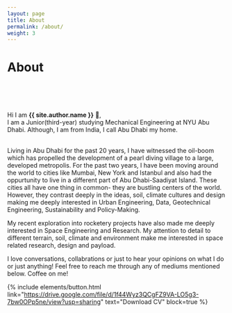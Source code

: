 ```yaml
---
layout: page
title: About
permalink: /about/
weight: 3
---
```


# **About**
<br>
<br>
<br>

Hi I am **{{ site.author.name }}** :wave:,<br>
I am a Junior(third-year) studying Mechanical Engineering  at NYU Abu Dhabi. Although, I am from India, I call Abu Dhabi my home. 

<br>
Living in Abu Dhabi for the past 20 years, I have witnessed the oil-boom which has propelled the development of a pearl diving village to a large, developed metropolis. For the past two years, I have been moving around the world to cities like Mumbai, New York and Istanbul and also had the oppurtunity to live in a different part of Abu Dhabi-Saadiyat Island. These cities all have one thing in common- they are bustling centers of the world. However, they contrast deeply in the ideas, soil, climate cultures and design making me deeply interested in Urban Engineering, Data, Geotechnical Engineering, Sustainability and Policy-Making.

My recent exploration into rocketery projects have also made me deeply interested in Space Engineering and Research. My attention to detail to different terrain, soil, climate and environment make me interested in space related research, design and payload.

I love conversations, collabrations or just to hear your opinions on what I do or just anything! Feel free to reach me through any of mediums mentioned below. Coffee on me! 


{% include elements/button.html link="https://drive.google.com/file/d/1f44Wyz3QCgFZ9VA-LO5g3-7bw0OPp5ne/view?usp=sharing" text="Download CV" block=true %}